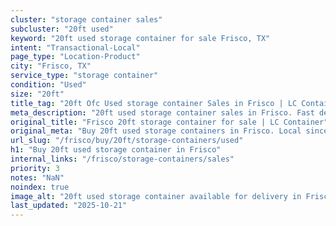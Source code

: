 ```yaml
---
cluster: "storage container sales"
subcluster: "20ft used"
keyword: "20ft used storage container for sale Frisco, TX"
intent: "Transactional-Local"
page_type: "Location-Product"
city: "Frisco, TX"
service_type: "storage container"
condition: "Used"
size: "20ft"
title_tag: "20ft Ofc Used storage container Sales in Frisco | LC Container"
meta_description: "20ft used storage container sales in Frisco. Fast delivery, competitive pricing. Serving storage containers area. Quote ID: 49D. Call (214) 524-4168 for your free quote today."
original_title: "Frisco 20ft storage container for sale | LC Container"
original_meta: "Buy 20ft used storage containers in Frisco. Local since 2003. New & used inventory. Fast delivery. Get your free quote — call (214) 524-4168 today."
url_slug: "/frisco/buy/20ft/storage-containers/used"
h1: "Buy 20ft used storage container in Frisco"
internal_links: "/frisco/storage-containers/sales"
priority: 3
notes: "NaN"
noindex: true
image_alt: "20ft used storage container available for delivery in Frisco"
last_updated: "2025-10-21"
---
```


<!-- TODO: Add unique city/inventory copy, images, and internal links here. -->

